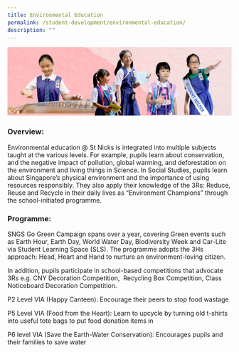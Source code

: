 ```yaml
---
title: Environmental Education
permalink: /student-development/environmental-education/
description: ""
---
```

![](/images/01%20Banner%20Photos/student-development.jpg)

### Overview:
Environmental education @ St Nicks is integrated into multiple subjects taught at the various levels. For example, pupils learn about conservation, and the negative impact of pollution, global warming, and deforestation on the environment and living things in Science. In Social Studies, pupils learn about Singapore’s physical environment and the importance of using resources responsibly. They also apply their knowledge of the 3Rs: Reduce, Reuse and Recycle in their daily lives as “Environment Champions” through the school-initiated programme.


### Programme:

SNGS Go Green Campaign spans over a year, covering Green events such as Earth Hour, Earth Day, World Water Day, Biodiversity Week and Car-Lite via Student Learning Space (SLS). The programme adopts the 3Hs approach: Head, Heart and Hand to nurture an environment-loving citizen.  

In addition, pupils participate in school-based competitions that advocate 3Rs e.g. CNY Decoration Competition,  Recycling Box Competition, Class Noticeboard Decoration Competition.

P2 Level VIA (Happy Canteen): Encourage their peers to stop food wastage

P5 Level VIA (Food from the Heart): Learn to upcycle by turning old t-shirts into useful tote bags to put food donation items in

P6 level VIA (Save the Earth-Water Conservation): Encourages pupils and their families to save water